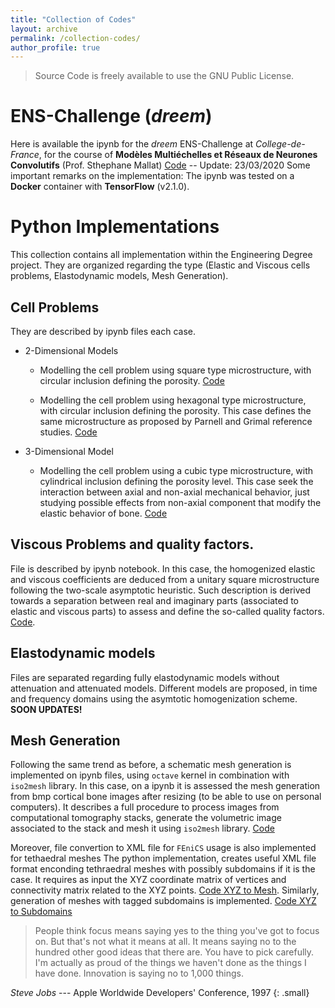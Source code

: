 ```yaml
---
title: "Collection of Codes"
layout: archive
permalink: /collection-codes/
author_profile: true
---
```


> Source Code is freely available to use the GNU Public License.

# ENS-Challenge (*dreem*)

Here is available the ipynb for the *dreem* ENS-Challenge at *College-de-France*, for the course of **Modèles Multiéchelles et Réseaux de Neurones Convolutifs** (Prof. Sthephane Mallat) [Code](https://reidmen.github.io/PublicMistakes/assets/implementations/Dreem-Challenge-CNNs.ipynb) -- Update: 23/03/2020
Some important remarks on the implementation: The ipynb was tested on a **Docker** container with **TensorFlow** (v2.1.0).

# Python Implementations

This collection contains all implementation within the Engineering Degree project.
They are organized regarding the type (Elastic and Viscous cells problems, Elastodynamic models, Mesh Generation).
## Cell Problems

They are described by ipynb files each case.

* 2-Dimensional Models
  
  * Modelling the cell problem using square type microstructure, with circular inclusion defining the porosity. [Code](https://reidmen.github.io/PublicMistakes/assets/implementations/HomProblemTest2D.ipynb)
  
  * Modelling the cell problem using hexagonal type microstructure, with circular inclusion defining the porosity. This case defines the same microstructure as proposed by Parnell and Grimal reference studies. [Code](https://reidmen.github.io/PublicMistakes/cassets/implementations/HomProbModTest2D.ipynb)

* 3-Dimensional Model
  
  * Modelling the cell problem using a cubic type microstructure, with cylindrical inclusion defining the porosity level. This case seek the interaction between axial and non-axial mechanical behavior, just studying possible effects from non-axial component that modify the elastic behavior of bone. [Code](https://reidmen.github.io/PublicMistakes/cassets/implementations/HomProblemTest3D.ipynb)

## Viscous Problems and quality factors.
File is described by ipynb notebook. In this case, the homogenized elastic and viscous coefficients are deduced from a unitary square microstructure following the two-scale asymptotic heuristic. Such description is derived towards a separation between real and imaginary parts (associated to elastic and viscous parts) to assess and define the so-called quality factors. [Code](https://reidmen.github.io/PublicMistakes/assets/implementations/HomProb-QFactor.ipynb).

## Elastodynamic models
Files are separated regarding fully elastodynamic models without attenuation and attenuated models.
Different models are proposed, in time and frequency domains using the asymtotic homogenization scheme.
**SOON UPDATES!**

## Mesh Generation
Following the same trend as before, a schematic mesh generation is implemented on ipynb files, using `octave` kernel in combination with `iso2mesh` library.
In this case, on a ipynb it is assessed the mesh generation from bmp cortical bone images after resizing (to be able to use on personal computers). It describes a full procedure to process images from computational tomography stacks, generate the volumetric image associated to the stack and mesh it using `iso2mesh` library. [Code](https://reidmen.github.io/PublicMistakes/assets/implementations/FileMesh-Scaled.ipynb)

Moreover, file convertion to XML file for `FEniCS` usage is also implemented for tethaedral meshes
The python implementation, creates useful XML file format enconding tethraedral meshes with possibly subdomains if it is the case. It requires as input the XYZ coordinate matrix of vertices and connectivity matrix related to the XYZ points. [Code XYZ to Mesh](http://https://reidmen.github.io/PublicMistakes/assets/implementations/XYZtoXMLMesh.py). Similarly, generation of meshes with tagged subdomains is implemented. [Code XYZ to Subdomains](https://reidmen.github.io/PublicMistakes/assets/implementations/XYZtoXMLSubdomains.py)


> People think focus means saying yes to the thing you've got to focus on. But that's not what it means at all. It means saying no to the hundred other good ideas that there are. You have to pick carefully. I'm actually as proud of the things we haven't done as the things I have done. Innovation is saying no to 1,000 things.

<cite>Steve Jobs</cite> --- Apple Worldwide Developers' Conference, 1997
{: .small}
